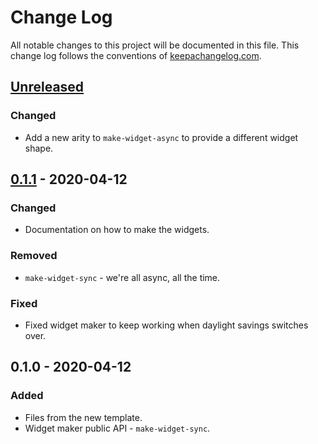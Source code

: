 # Change Log
All notable changes to this project will be documented in this file. This change log follows the conventions of [keepachangelog.com](http://keepachangelog.com/).

## [Unreleased]
### Changed
- Add a new arity to `make-widget-async` to provide a different widget shape.

## [0.1.1] - 2020-04-12
### Changed
- Documentation on how to make the widgets.

### Removed
- `make-widget-sync` - we're all async, all the time.

### Fixed
- Fixed widget maker to keep working when daylight savings switches over.

## 0.1.0 - 2020-04-12
### Added
- Files from the new template.
- Widget maker public API - `make-widget-sync`.

[Unreleased]: https://github.com/your-name/documan/compare/0.1.1...HEAD
[0.1.1]: https://github.com/your-name/documan/compare/0.1.0...0.1.1
